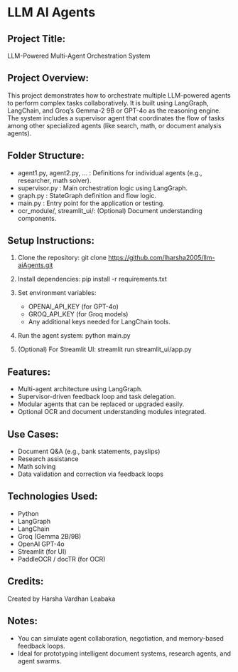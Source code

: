 LLM AI Agents
==========================

Project Title:
--------------
LLM-Powered Multi-Agent Orchestration System

Project Overview:
-----------------
This project demonstrates how to orchestrate multiple LLM-powered agents to perform complex tasks collaboratively. It is built using LangGraph, LangChain, and Groq’s Gemma-2 9B or GPT-4o as the reasoning engine. The system includes a supervisor agent that coordinates the flow of tasks among other specialized agents (like search, math, or document analysis agents).

Folder Structure:
-----------------
- agent1.py, agent2.py, ... : Definitions for individual agents (e.g., researcher, math solver).
- supervisor.py             : Main orchestration logic using LangGraph.
- graph.py                  : StateGraph definition and flow logic.
- main.py                   : Entry point for the application or testing.
- ocr_module/, streamlit_ui/: (Optional) Document understanding components.

Setup Instructions:
-------------------
1. Clone the repository:
   git clone https://github.com/lharsha2005/llm-aiAgents.git

2. Install dependencies:
   pip install -r requirements.txt

3. Set environment variables:
   - OPENAI_API_KEY (for GPT-4o)
   - GROQ_API_KEY (for Groq models)
   - Any additional keys needed for LangChain tools.

4. Run the agent system:
   python main.py

5. (Optional) For Streamlit UI:
   streamlit run streamlit_ui/app.py

Features:
---------
- Multi-agent architecture using LangGraph.
- Supervisor-driven feedback loop and task delegation.
- Modular agents that can be replaced or upgraded easily.
- Optional OCR and document understanding modules integrated.

Use Cases:
----------
- Document Q&A (e.g., bank statements, payslips)
- Research assistance
- Math solving
- Data validation and correction via feedback loops

Technologies Used:
------------------
- Python
- LangGraph
- LangChain
- Groq (Gemma 2B/9B)
- OpenAI GPT-4o
- Streamlit (for UI)
- PaddleOCR / docTR (for OCR)

Credits:
--------
Created by Harsha Vardhan Leabaka

Notes:
------
- You can simulate agent collaboration, negotiation, and memory-based feedback loops.
- Ideal for prototyping intelligent document systems, research agents, and agent swarms.


